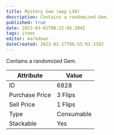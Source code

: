 ```yaml
---
title: Mystery Gem (wep LV8)
description: Contains a randomized Gem.
published: true
date: 2023-03-01T00:22:05.394Z
tags: items
editor: markdown
dateCreated: 2023-02-17T06:55:03.339Z
---
```


Contains a randomized Gem.

|Attribute|Value|
|-|-|
|ID|6828|
|Purchase Price|3 Flips|
|Sell Price|1 Flips|
|Type|Consumable|
|Stackable|Yes|

